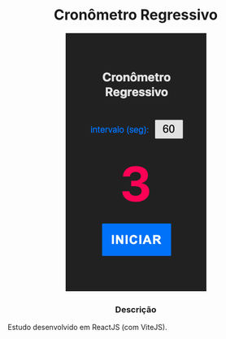 <h1 align="center"> Cronômetro Regressivo </h1> 

<div align="center">
	<img  src='img-readme.png'/>
<div>

<h3 align="center"> Descrição </h3> 
<p align="justify">
	Estudo desenvolvido em ReactJS (com ViteJS).
</p>